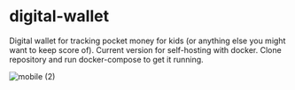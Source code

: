 # digital-wallet
Digital wallet for tracking pocket money for kids (or anything else you might want to keep score of). Current version for self-hosting with docker. Clone repository and run docker-compose to get it running.

![mobile (2)](https://github.com/adrianmartinsen/digital-wallet/assets/63496028/10fe5272-497d-4408-8b8f-c4089298ee5e)
